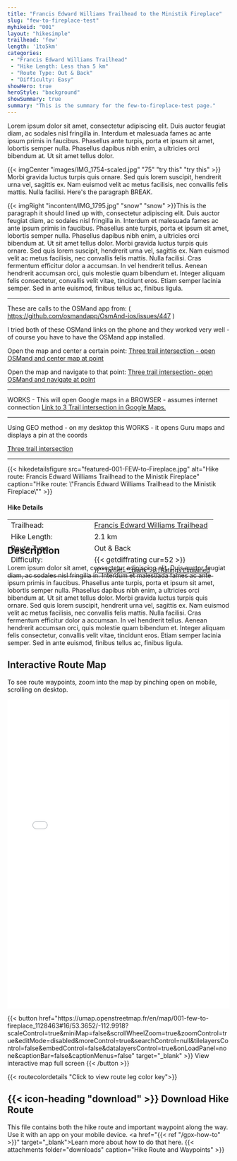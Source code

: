 ```yaml
---
title: "Francis Edward Williams Trailhead to the Ministik Fireplace"
slug: "few-to-fireplace-test"
myhikeid: "001"
layout: "hikesimple"
trailhead: 'few'
length: '1to5km'
categories:
 - "Francis Edward Williams Trailhead"
 - "Hike Length: Less than 5 km"
 - "Route Type: Out & Back"
 - "Difficulty: Easy"
showHero: true
heroStyle: "background"
showSummary: true
summary: "This is the summary for the few-to-fireplace-test page."
---
```




Lorem ipsum dolor sit amet, consectetur adipiscing elit. Duis auctor feugiat diam, ac sodales nisl fringilla in. Interdum et malesuada fames ac ante ipsum primis in faucibus. Phasellus ante turpis, porta et ipsum sit amet, lobortis semper nulla. Phasellus dapibus nibh enim, a ultricies orci bibendum at. Ut sit amet tellus dolor. 

{{< imgCenter "images/IMG_1754-scaled.jpg" "75" "try this" "try this" >}}
Morbi gravida luctus turpis quis ornare. Sed quis lorem suscipit, hendrerit urna vel, sagittis ex. Nam euismod velit ac metus facilisis, nec convallis felis mattis. Nulla facilisi. Here's the paragraph BREAK.


{{< imgRight "incontent/IMG_1795.jpg" "snow" "snow" >}}This is the paragraph it should lined up with, consectetur adipiscing elit. Duis auctor feugiat diam, ac sodales nisl fringilla in. Interdum et malesuada fames ac ante ipsum primis in faucibus. Phasellus ante turpis, porta et ipsum sit amet, lobortis semper nulla. Phasellus dapibus nibh enim, a ultricies orci bibendum at. Ut sit amet tellus dolor. Morbi gravida luctus turpis quis ornare. Sed quis lorem suscipit, hendrerit urna vel, sagittis ex. Nam euismod velit ac metus facilisis, nec convallis felis mattis. Nulla facilisi. Cras fermentum efficitur dolor a accumsan. In vel hendrerit tellus. Aenean hendrerit accumsan orci, quis molestie quam bibendum et. Integer aliquam felis consectetur, convallis velit vitae, tincidunt eros. Etiam semper lacinia semper. Sed in ante euismod, finibus tellus ac, finibus ligula.

***
These are calls to the OSMand app from: ( https://github.com/osmandapp/OsmAnd-ios/issues/447 )

I tried both of these OSMand links on the phone and they worked very well - of course you have to have the OSMand app installed.

Open the map and center a certain point:
[Three trail intersection - open OSMand and center map at point ](osmandmaps://?lat=53.300941&lon=-113.044413&z=14&title=Three+Trail+Intersection`)


Open the map and navigate to that point:
[Three trail intersection-  open OSMand and navigate at point ](osmandmaps://navigate?lat=53.300941&lon=-113.044413&z=14&title=Three+Trail+Intersection`)


***
WORKS - This will open Google maps in a BROWSER - assumes internet connection
<a href="https://www.google.com/maps/search/?api=1&query=53.300941%2C-113.044413">Link to 3 Trail intersection in Google Maps.</a>

***
Using GEO method - on my desktop this WORKS - it opens Guru maps and displays a pin at the coords

[Three trail intersection](geo:53.300941,-113.044413)
***
<div class="flex flex-col text-surface shadow-secondary-1 dark:bg-surface-dark dark:text-white max-w-max lg:flex-row h-auto" style=margin-bottom:-100px;>
{{< hikedetailsfigure 
    src="featured-001-FEW-to-Fireplace.jpg"
    alt="Hike route: Francis Edward Williams Trailhead to the Ministik Fireplace"
    caption="Hike route: \"Francis Edward Williams Trailhead to the Ministik Fireplace\""
>}}
  <div class="flex flex-col justify-start pl-5 lg:w-1/2 sm:pb-7">
    <h4 class="text-xl font-large mt-4">Hike Details</h4>
      <table width=100% class="w-full">
      <tbody>
        <tr>
          <td valign="top" width="40%" class="my-4 text-base">Trailhead:</td>
          <td valign="top" style="padding-left: 10px;" class="my-4 text-base"><a href="/trailheads/few/" target="_blank">Francis Edward Williams Trailhead</a></td>
        </tr>
        <tr>
          <td valign="top" width="40%" class="my-4 text-base">Hike Length:</td>
          <td valign="top" style="padding-left: 10px;" class="my-4 text-base">2.1 km</td>
        </tr>
        <tr>
          <td valign="top" width="40%" class="mb-2 text-base">Route Type:</td>
          <td valign="top" style="padding-left: 10px;" class="mb-2 text-base">Out & Back</td>
        </tr>
        <tr>
          <td valign="top" width="40%" class="mb-2 text-base" rowspan="2">Difficulty:</td>
          <td valign="top" style="padding-left: 10px;" class="text-base">{{< getdiffrating cur=52 >}}</td>
        </tr>
        <tr>
        <td valign="top" style="padding-left: 10px;" class="mb-2 text-base"><sup><a href="{{< ref "/ratingsexplained" >}}"" target="_blank">&#9432; Ratings Explained</a></sup></td>
        </tr>
      </tbody>
      </table>
    </p>
  </div>
</div>


## Description
Lorem ipsum dolor sit amet, consectetur adipiscing elit. Duis auctor feugiat diam, ac sodales nisl fringilla in. Interdum et malesuada fames ac ante ipsum primis in faucibus. Phasellus ante turpis, porta et ipsum sit amet, lobortis semper nulla. Phasellus dapibus nibh enim, a ultricies orci bibendum at. Ut sit amet tellus dolor. Morbi gravida luctus turpis quis ornare. Sed quis lorem suscipit, hendrerit urna vel, sagittis ex. Nam euismod velit ac metus facilisis, nec convallis felis mattis. Nulla facilisi. Cras fermentum efficitur dolor a accumsan. In vel hendrerit tellus. Aenean hendrerit accumsan orci, quis molestie quam bibendum et. Integer aliquam felis consectetur, convallis velit vitae, tincidunt eros. Etiam semper lacinia semper. Sed in ante euismod, finibus tellus ac, finibus ligula.

## Interactive Route Map
To see route waypoints, zoom into the map by pinching open on mobile, scrolling on desktop.

<iframe width="100%" height="700px" frameborder="0" src="//umap.openstreetmap.fr/en/map/001-few-to-fireplace_1128463#16/53.3652/-112.9918?scaleControl=true&miniMap=false&scrollWheelZoom=true&zoomControl=true&editMode=disabled&moreControl=true&searchControl=null&tilelayersControl=false&embedControl=false&datalayersControl=true&onLoadPanel=none&captionBar=false&captionMenus=false"></iframe>
<div class="flex justify-center items-center"><p>
{{< button href="https://umap.openstreetmap.fr/en/map/001-few-to-fireplace_1128463#16/53.3652/-112.9918?scaleControl=true&miniMap=false&scrollWheelZoom=true&zoomControl=true&editMode=disabled&moreControl=true&searchControl=null&tilelayersControl=false&embedControl=false&datalayersControl=true&onLoadPanel=none&captionBar=false&captionMenus=false" target="_blank" >}}
View interactive map full screen 
{{< /button >}}</p></div>
{{< routecolordetails "Click to view route leg color key">}}

## {{< icon-heading "download" >}} Download Hike Route 

This file contains both the hike route and important waypoint along the way. Use it with an app on your mobile device. <a href="{{< ref "/gpx-how-to" >}}" target="_blank">Learn more about how to do that here.</a>
{{< attachments folder="downloads" caption="Hike Route and Waypoints" >}}

